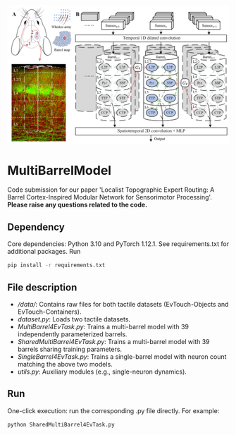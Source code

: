 ![这是图片](MultiBarrelModel_outline.png "Magic Gardens")
# MultiBarrelModel
Code submission for our paper 'Localist Topographic Expert Routing: A Barrel Cortex-Inspired Modular Network for Sensorimotor Processing'. **Please raise any questions related to the code.**
## Dependency
Core dependencies: Python 3.10 and PyTorch 1.12.1. See requirements.txt for additional packages. Run
```bash
pip install -r requirements.txt
```
## File description
* */data/*: Contains raw files for both tactile datasets (EvTouch-Objects and EvTouch-Containers).
* *dataset.py*: Loads two tactile datasets.
* *MultiBarrel4EvTask.py*: Trains a multi-barrel model with 39 independently parameterized barrels.
* *SharedMultiBarrel4EvTask.py*: Trains a multi-barrel model with 39 barrels sharing training parameters.
* *SingleBarrel4EvTask.py*: Trains a single-barrel model with neuron count matching the above two models.
* *utils.py*: Auxiliary modules (e.g., single-neuron dynamics).
## Run
One-click execution: run the corresponding .py file directly. For example:
```python
python SharedMultiBarrel4EvTask.py
```

